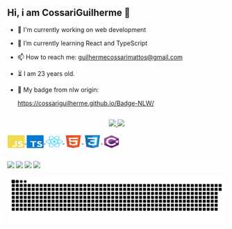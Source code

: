 ## Hi, i am CossariGuilherme 👋

- 🔭 I'm currently working on web development
- 🌱 I’m currently learning React and TypeScript
- 📫 How to reach me: guilhermecossarimattos@gmail.com
- ⏳ I am 23 years old.
- 📛 My badge from nlw origin: <a href="https://cossariguilherme.github.io/cracha-nlw/" target="_blank"><p>https://cossariguilherme.github.io/Badge-NLW/</p> 

  ##
  
<div align="center">
  <a href="https://github.com/CossariGuilherme">
  <img height="180em" src="https://github-readme-stats.vercel.app/api?username=CossariGuilherme&show_icons=true&theme=maroongold&include_all_commits=true&count_private=true"/>
  <img height="180em" src="https://github-readme-stats.vercel.app/api/top-langs/?username=CossariGuilherme&layout=compact&langs_count=7&theme=maroongold"/>
</div>
  <div style="display: inline_block"><br>
  <img align="center" alt="Cors-Js" height="30" width="40" src="https://raw.githubusercontent.com/devicons/devicon/master/icons/javascript/javascript-plain.svg">
  <img align="center" alt="Cors-Ts" height="30" width="40" src="https://raw.githubusercontent.com/devicons/devicon/master/icons/typescript/typescript-plain.svg">
  <img align="center" alt="Cors-React" height="30" width="40" src="https://raw.githubusercontent.com/devicons/devicon/master/icons/react/react-original.svg">
  <img align="center" alt="Cors-HTML" height="30" width="40" src="https://raw.githubusercontent.com/devicons/devicon/master/icons/html5/html5-original.svg">
  <img align="center" alt="Cors-CSS" height="30" width="40" src="https://raw.githubusercontent.com/devicons/devicon/master/icons/css3/css3-original.svg">
  <img align="center" alt="Cors-Csharp" height="30" width="40" src="https://raw.githubusercontent.com/devicons/devicon/master/icons/csharp/csharp-original.svg">
</div>
  
  ##
  
  <div> 
  <a href="https://instagram.com/guilhermecossari" target="_blank"><img src="https://img.shields.io/badge/-Instagram-%23E4405F?style=for-the-badge&logo=instagram&logoColor=white" target="_blank"></a>
  <a href = "mailto:guilhermecossarimattos@gmail.com"><img src="https://img.shields.io/badge/-Gmail-%23333?style=for-the-badge&logo=gmail&logoColor=white" target="_blank"></a>
  <a href="https://www.linkedin.com/in/guilherme-cossari-26140315b" target="_blank"><img src="https://img.shields.io/badge/-LinkedIn-%230077B5?style=for-the-badge&logo=linkedin&logoColor=white" target="_blank"></a> 
    <a href="https://twitter.com/Cossarigui" target="_blank"><img src="https://img.shields.io/badge/Twitter-1DA1F2?style=for-the-badge&logo=twitter&logoColor=white" target="_blank"></a> 
</div>

  ![Snake animation](https://github.com/CossariGuilherme/CossariGuilherme/blob/output/github-contribution-grid-snake.svg)
